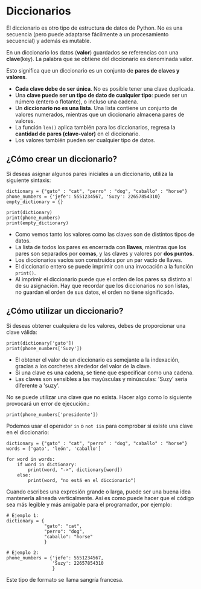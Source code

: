 # Diccionarios

El diccionario es otro tipo de estructura de datos de Python. No es una secuencia (pero puede adaptarse fácilmente a un procesamiento secuencial) y además es mutable.

En un diccionario los datos (**valor**) guardados se referencias con una **clave**(key). La palabra que se obtiene del diccionario es denominada valor.

Esto significa que un diccionario es un conjunto de **pares de claves y valores**. 

* **Cada clave debe de ser única**. No es posible tener una clave duplicada.
* Una **clave puede ser un tipo de dato de cualquier tipo**: puede ser un número (entero o flotante), o incluso una cadena.
* Un **diccionario no es una lista**. Una lista contiene un conjunto de valores numerados, mientras que un diccionario almacena pares de valores.
* La función `len()` aplica también para los diccionarios, regresa la **cantidad de pares (clave-valor)** en el diccionario.
* Los valores también pueden ser cualquier tipo de datos.

## ¿Cómo crear un diccionario?

Si deseas asignar algunos pares iniciales a un diccionario, utiliza la siguiente sintaxis:
```
dictionary = {"gato" : "cat", "perro" : "dog", "caballo" : "horse"}
phone_numbers = {'jefe': 5551234567, 'Suzy': 22657854310}
empty_dictionary = {}

print(dictionary)
print(phone_numbers)
print(empty_dictionary)
```
* Como vemos tanto los valores como las claves son de distintos tipos de datos.
* La lista de todos los pares es encerrada con **llaves**, mientras que los pares son separados por **comas**, y las claves y valores por **dos puntos**.
* Los diccionarios vacíos son construidos por un par vacío de llaves.
* El diccionario entero se puede imprimir con una invocación a la función `print()`. 
* Al imprimir el diccionario puede que el orden de los pares sa distinto al de su asignación. Hay que recordar que los diccionarios no son listas, no guardan el orden de sus datos, el orden no tiene significado.

## ¿Cómo utilizar un diccionario?

Si deseas obtener cualquiera de los valores, debes de proporcionar una clave válida:
```
print(dictionary['gato'])
print(phone_numbers['Suzy'])
```

* El obtener el valor de un diccionario es semejante a la indexación, gracias a los corchetes alrededor del valor de la clave.
* Si una clave es una cadena, se tiene que especificar como una cadena.
* Las claves son sensibles a las mayúsculas y minúsculas: 'Suzy' sería diferente a 'suzy'.

No se puede utilizar una clave que no exista. Hacer algo como lo siguiente provocará un error de ejecución.:
```
print(phone_numbers['presidente'])
```

Podemos usar el operador `in` o `not iin` para comprobar si existe una clave en el diccionario:

```
dictionary = {"gato" : "cat", "perro" : "dog", "caballo" : "horse"}
words = ['gato', 'león', 'caballo']

for word in words:
    if word in dictionary:
        print(word, "->", dictionary[word])
    else:
        print(word, "no está en el diccionario")
```


Cuando escribes una expresión grande o larga, puede ser una buena idea mantenerla alineada verticalmente. Así es como puede hacer que el código sea más legible y más amigable para el programador, por ejemplo:
```
# Ejemplo 1:
dictionary = {
              "gato": "cat",
              "perro": "dog",
              "caballo": "horse"
              }

# Ejemplo 2:
phone_numbers = {'jefe': 5551234567,
                 'Suzy': 22657854310
                 }
```

Este tipo de formato se llama sangría francesa.

